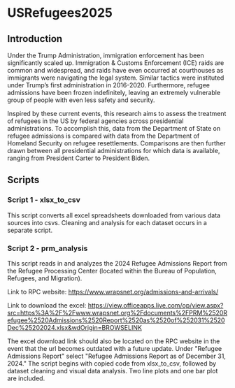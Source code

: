 # USRefugees2025
## Introduction
Under the Trump Administration, immigration enforcement has been significantly scaled up. Immigration & Customs Enforcement (ICE) raids are common and widespread, and raids have even occurred at courthouses as immigrants were navigating the legal system. Similar tactics were instituted under Trump’s first administration in 2016-2020. Furthermore, refugee admissions have been frozen indefinitely, leaving an extremely vulnerable group of people with even less safety and security.

Inspired by these current events, this research aims to assess the treatment of refugees in the US by federal agencies across presidential administrations. To accomplish this, data from the Department of State on refugee admissions is compared with data from the Department of Homeland Security on refugee resettlements. Comparisons are then further drawn between all presidential administrations for which data is available, ranging from President Carter to President Biden.


## Scripts
### Script 1 - xlsx_to_csv
This script converts all excel spreadsheets downloaded from various data sources into csvs. Cleaning and analysis for each dataset occurs in a separate script.


### Script 2 - prm_analysis
This script reads in and analyzes the 2024 Refugee Admissions Report from the Refugee Processing Center (located within the Bureau of Population, Refugees, and Migration).

Link to RPC website: https://www.wrapsnet.org/admissions-and-arrivals/

Link to download the excel: https://view.officeapps.live.com/op/view.aspx?src=https%3A%2F%2Fwww.wrapsnet.org%2Fdocuments%2FPRM%2520Refugee%2520Admissions%2520Report%2520as%2520of%252031%2520Dec%25202024.xlsx&wdOrigin=BROWSELINK

The excel download link should also be located on the RPC website in the event that the url becomes outdated with a future update. Under "Refugee Admissions Report" select "Refugee Admissions Report as of December 31, 2024."
The script begins with copied code from xlsx_to_csv, followed by dataset cleaning and visual data analysis. Two line plots and one bar plot are included.
